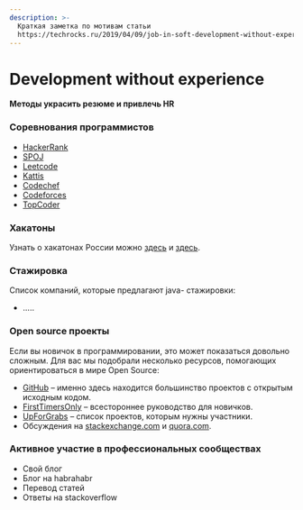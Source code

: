 ```yaml
---
description: >-
  Краткая заметка по мотивам статьи
  https://techrocks.ru/2019/04/09/job-in-soft-development-without-experience/
---
```


# Development without experience

**Методы украсить резюме и привлечь HR**

### Соревнования программистов

* [HackerRank](https://www.hackerrank.com/)
* [SPOJ](http://www.spoj.com/)
* [Leetcode](https://leetcode.com/)
* [Kattis](https://open.kattis.com/)
* [Codechef](http://www.codechef.com/)
* [Codeforces](http://www.codeforces.com/)
* [TopCoder](https://www.topcoder.com/)

### Хакатоны

Узнать о хакатонах России можно [здесь](https://vk.com/hacklist) и [здесь](http://www.xn--80aa3anexr8c.xn--p1ai/).

### Стажировка

Список компаний, которые предлагают  java- стажировки: 

* .....

### Open source проекты

Если вы новичок в программировании, это может показаться довольно сложным. Для вас мы подобрали несколько ресурсов, помогающих ориентироваться в мире Open Source:

* [GitHub](https://github.com/) – именно здесь находится большинство проектов с открытым исходным кодом.
* [FirstTimersOnly](https://www.firsttimersonly.com/) – всестороннее руководство для новичков.
* [UpForGrabs](https://up-for-grabs.net/) – список проектов, которым нужны участники.
* Обсуждения на [stackexchange.com](https://softwareengineering.stackexchange.com/questions/294/how-can-i-find-a-good-open-source-project-to-join) и [quora.com](https://www.quora.com/What-are-the-ways-to-find-a-good-open-source-project).

### Активное участие в профессиональных сообществах 

* Свой блог
* Блог на habrahabr
* Перевод статей
* Ответы на stackoverflow



